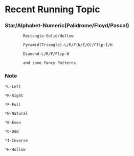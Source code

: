 # Recent Running Topic	

### Star/Alphabet-Numeric(Palidrome/Floyd/Pascal)

        	Rectangle-Solid/Hollow

	        Pyramid(Triangle)-L/R/F(N/E/O)/Flip-I/H

	        Diamond-L/R/F/Flip-H 

            and some fancy Patterns

### Note
    *L-Left

    *R-Right

    *F-Full

    *N-Natural

    *E-Even

    *O-Odd

    *I-Inverse

    *H-Hollow